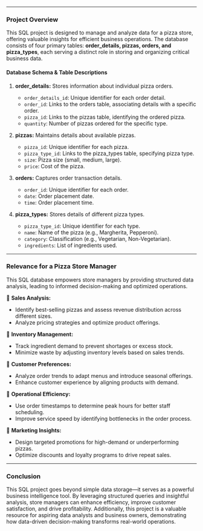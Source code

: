  

---

### **Project Overview**  

This SQL project is designed to manage and analyze data for a pizza store, offering valuable insights for efficient business operations. The database consists of four primary tables: **order_details, pizzas, orders, and pizza_types**, each serving a distinct role in storing and organizing critical business data.  

#### **Database Schema & Table Descriptions**  

1. **order_details:** Stores information about individual pizza orders.  
   - `order_details_id`: Unique identifier for each order detail.  
   - `order_id`: Links to the orders table, associating details with a specific order.  
   - `pizza_id`: Links to the pizzas table, identifying the ordered pizza.  
   - `quantity`: Number of pizzas ordered for the specific type.  

2. **pizzas:** Maintains details about available pizzas.  
   - `pizza_id`: Unique identifier for each pizza.  
   - `pizza_type_id`: Links to the pizza_types table, specifying pizza type.  
   - `size`: Pizza size (small, medium, large).  
   - `price`: Cost of the pizza.  

3. **orders:** Captures order transaction details.  
   - `order_id`: Unique identifier for each order.  
   - `date`: Order placement date.  
   - `time`: Order placement time.  

4. **pizza_types:** Stores details of different pizza types.  
   - `pizza_type_id`: Unique identifier for each type.  
   - `name`: Name of the pizza (e.g., Margherita, Pepperoni).  
   - `category`: Classification (e.g., Vegetarian, Non-Vegetarian).  
   - `ingredients`: List of ingredients used.  

---

### **Relevance for a Pizza Store Manager**  

This SQL database empowers store managers by providing structured data analysis, leading to informed decision-making and optimized operations.  

🔹 **Sales Analysis:**  
- Identify best-selling pizzas and assess revenue distribution across different sizes.  
- Analyze pricing strategies and optimize product offerings.  

🔹 **Inventory Management:**  
- Track ingredient demand to prevent shortages or excess stock.  
- Minimize waste by adjusting inventory levels based on sales trends.  

🔹 **Customer Preferences:**  
- Analyze order trends to adapt menus and introduce seasonal offerings.  
- Enhance customer experience by aligning products with demand.  

🔹 **Operational Efficiency:**  
- Use order timestamps to determine peak hours for better staff scheduling.  
- Improve service speed by identifying bottlenecks in the order process.  

🔹 **Marketing Insights:**  
- Design targeted promotions for high-demand or underperforming pizzas.  
- Optimize discounts and loyalty programs to drive repeat sales.  

---

### **Conclusion**  

This SQL project goes beyond simple data storage—it serves as a powerful business intelligence tool. By leveraging structured queries and insightful analysis, store managers can enhance efficiency, improve customer satisfaction, and drive profitability. Additionally, this project is a valuable resource for aspiring data analysts and business owners, demonstrating how data-driven decision-making transforms real-world operations.
